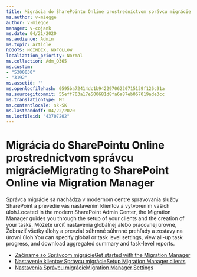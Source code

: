 ```yaml
---
title: Migrácia do SharePointu Online prostredníctvom správcu migrácie
ms.author: v-miegge
author: v-miegge
manager: v-cojank
ms.date: 04/21/2020
ms.audience: Admin
ms.topic: article
ROBOTS: NOINDEX, NOFOLLOW
localization_priority: Normal
ms.collection: Adm_O365
ms.custom:
- "5300030"
- "3192"
ms.assetid: ''
ms.openlocfilehash: 0595ba72414dc1b94229706220715139f126c91a
ms.sourcegitcommit: 55eff703a17e500681d8fa6a87eb067019ade3cc
ms.translationtype: MT
ms.contentlocale: sk-SK
ms.lasthandoff: 04/22/2020
ms.locfileid: "43707202"
---
```

# <a name="migrating-to-sharepoint-online-via-migration-manager"></a><span data-ttu-id="e99e4-102">Migrácia do SharePointu Online prostredníctvom správcu migrácie</span><span class="sxs-lookup"><span data-stu-id="e99e4-102">Migrating to SharePoint Online via Migration Manager</span></span>

<span data-ttu-id="e99e4-103">Správca migrácie sa nachádza v modernom centre spravovania služby SharePoint a prevedie vás nastavením klientov a vytvorením vašich úloh.</span><span class="sxs-lookup"><span data-stu-id="e99e4-103">Located in the modern SharePoint Admin Center, the Migration Manager guides you through the setup of your clients and the creation of your tasks.</span></span> <span data-ttu-id="e99e4-104">Môžete určiť nastavenia globálnej alebo pracovnej úrovne, Zobraziť všetky úlohy a prevziať súhrnné súhrnné prehľady a zostavy na úrovni úloh.</span><span class="sxs-lookup"><span data-stu-id="e99e4-104">You can specify global or task level settings, view all-up task progress, and download aggregated summary and task-level reports.</span></span>

* [<span data-ttu-id="e99e4-105">Začíname so Správcom migrácie</span><span class="sxs-lookup"><span data-stu-id="e99e4-105">Get started with the Migration Manager</span></span>](https://docs.microsoft.com/sharepointmigration/mm-get-started)
* [<span data-ttu-id="e99e4-106">Nastavenie klientov Správcu migrácie</span><span class="sxs-lookup"><span data-stu-id="e99e4-106">Setup Migration Manager clients</span></span>](https://docs.microsoft.com/sharepointmigration/mm-setup-clients)
* [<span data-ttu-id="e99e4-107">Nastavenia Správcu migrácie</span><span class="sxs-lookup"><span data-stu-id="e99e4-107">Migration Manager Settings</span></span>](https://docs.microsoft.com/sharepointmigration/mm-settings)